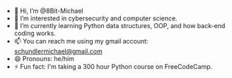 - 👋 Hi, I’m @8Bit-Michael
- 👀 I’m interested in cybersecurity and computer science.
- 🌱 I’m currently learning Python data structures, OOP, and how back-end
  coding works.
- 📫 You can reach me using my gmail account: schundlermichael@gmail.com
- 😄 Pronouns: he/him
- ⚡ Fun fact: I'm taking a 300 hour Python course on FreeCodeCamp.

<!---
8Bit-Michael/8Bit-Michael is a ✨ special ✨ repository because its `README.md` (this file) appears on your GitHub profile.
You can click the Preview link to take a look at your changes.
--->
